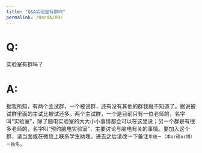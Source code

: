 ```yaml
---
title: "Q&A实验室有群吗"
permalink: /QandA/09/
---
```


# Q:

实验室有群吗？

# A:

据我所知，有两个主试群，一个被试群，还有没有其他的群我就不知道了。据说被试群里面的主试比被试还多。两个主试群，一个是目前只有一位老师的，名字叫“实验室”，除了脑电实验室的大大小小事情都会可以在这里说；另一个群是有很多老师的，名字叫“预约脑电实验室”，主要讨论与脑电有关的事情。要加入这个群，请当面或在微信上联系学生助理。进去之后请改一下备注`年级－（本or硕or博）－姓名`。